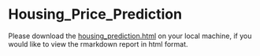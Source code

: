 # Housing_Price_Prediction
Please download the [housing_prediction.html]() on your local machine, if you would like to view the rmarkdown report in html format.
